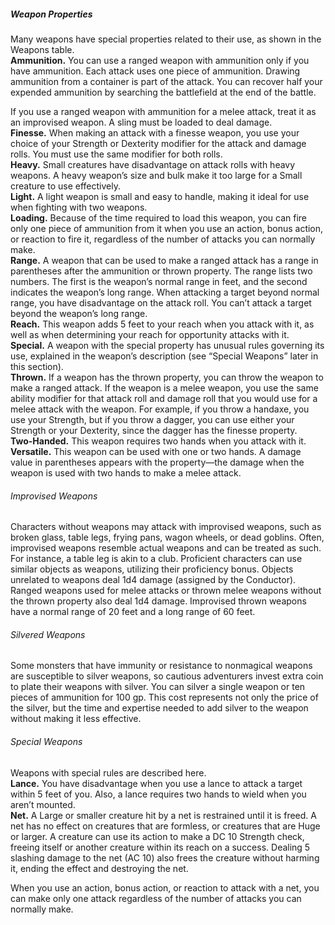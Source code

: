 ##### Weapon Properties

Many weapons have special properties related to their use, as shown in the Weapons table.
\
**Ammunition.**
You can use a ranged weapon with ammunition only if you have ammunition.
Each attack uses one piece of ammunition. Drawing ammunition from a container is part of the attack.
You can recover half your expended ammunition by searching the battlefield at the end of the battle.

If you use a ranged weapon with ammunition for a melee attack, treat it as an improvised weapon.
A sling must be loaded to deal damage.
\
**Finesse.**
When making an attack with a finesse weapon, you use your choice of your Strength or Dexterity modifier for the attack and damage rolls.
You must use the same modifier for both rolls.
\
**Heavy.**
Small creatures have disadvantage on attack rolls with heavy weapons.
A heavy weapon’s size and bulk make it too large for a Small creature to use effectively.
\
**Light.**
A light weapon is small and easy to handle, making it ideal for use when fighting with two weapons.
\
**Loading.**
Because of the time required to load this weapon, you can fire only one piece of ammunition from it when you use an action, bonus action, or reaction to fire it, regardless of the number of attacks you can normally make.
\
**Range.**
A weapon that can be used to make a ranged attack has a range in parentheses after the ammunition or thrown property.
The range lists two numbers. The first is the weapon’s normal range in feet, and the second indicates the weapon’s long range.
When attacking a target beyond normal range, you have disadvantage on the attack roll.
You can’t attack a target beyond the weapon’s long range.
\
**Reach.**
This weapon adds 5 feet to your reach when you attack with it, as well as when determining your reach for opportunity attacks with it.
\
**Special.**
A weapon with the special property has unusual rules governing its use, explained in the weapon’s description (see “Special Weapons” later in this section).
\
**Thrown.**
If a weapon has the thrown property, you can throw the weapon to make a ranged attack.
If the weapon is a melee weapon, you use the same ability modifier for that attack roll and damage roll that you would use for a melee attack with the weapon.
For example, if you throw a handaxe, you use your Strength, but if you throw a dagger, you can use either your Strength or your Dexterity, since the dagger has the finesse property.
\
**Two-Handed.**
This weapon requires two hands when you attack with it.
\
**Versatile.**
This weapon can be used with one or two hands.
A damage value in parentheses appears with the property—the damage when the weapon is used with two hands to make a melee attack.

###### Improvised Weapons

Characters without weapons may attack with improvised weapons, such as broken glass, table legs, frying pans, wagon wheels, or dead goblins.
Often, improvised weapons resemble actual weapons and can be treated as such.
For instance, a table leg is akin to a club.
Proficient characters can use similar objects as weapons, utilizing their proficiency bonus.
Objects unrelated to weapons deal 1d4 damage (assigned by the Conductor).
Ranged weapons used for melee attacks or thrown melee weapons without the thrown property also deal 1d4 damage.
Improvised thrown weapons have a normal range of 20 feet and a long range of 60 feet.

###### Silvered Weapons

Some monsters that have immunity or resistance to nonmagical weapons are susceptible to silver weapons, so cautious adventurers invest extra coin to plate their weapons with silver.
You can silver a single weapon or ten pieces of ammunition for 100 gp.
This cost represents not only the price of the silver, but the time and expertise needed to add silver to the weapon without making it less effective.

###### Special Weapons
Weapons with special rules are described here.
\
**Lance.**
You have disadvantage when you use a lance to attack a target within 5 feet of you.
Also, a lance requires two hands to wield when you aren’t mounted.
\
**Net.**
A Large or smaller creature hit by a net is restrained until it is freed.
A net has no effect on creatures that are formless, or creatures that are Huge or larger.
A creature can use its action to make a DC 10 Strength check, freeing itself or another creature within its reach on a success.
Dealing 5 slashing damage to the net (AC 10) also frees the creature without harming it, ending the effect and destroying the net.

When you use an action, bonus action, or reaction to attack with a net, you can make only one attack regardless of the number of attacks you can normally make.
